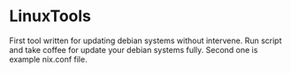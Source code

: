 # LinuxTools
First tool written for updating debian systems without intervene. Run script and take coffee for update your debian systems fully.
Second one is example nix.conf file. 
